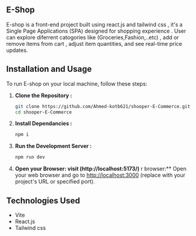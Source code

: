 ## E-Shop

E-shop is a front-end project built using react.js and tailwind css , it's a Single Page Applications (SPA) designed for shopping experience . User can explore diferrent catogories like (Groceries,Fashion,..etc) , add or remove items from cart , adjust item quantities, and see real-time price updates.

## Installation and Usage 

To run E-shop on your local machine, follow these steps:
1. **Clone the Repository :**
    ```bash
    git clone https://github.com/Ahmed-kotb621/shooper-E-Commerce.git
    cd shooper-E-Commerce
    ```
2. **Install Dependancies :**       
     ```bash
     npm i
     ```
3. **Run the Development Server :**
     ```bash
     npm run dev
     ```
4. **Open your Browser: visit (http://localhost:5173/)** 
  r browser:**
    Open your web browser and go to [http://localhost:3000](http://localhost:3000) (replace with your project's URL or specified port).
 


## Technologies Used

  * Vite
  * React.js
  * Tailwind css

        
